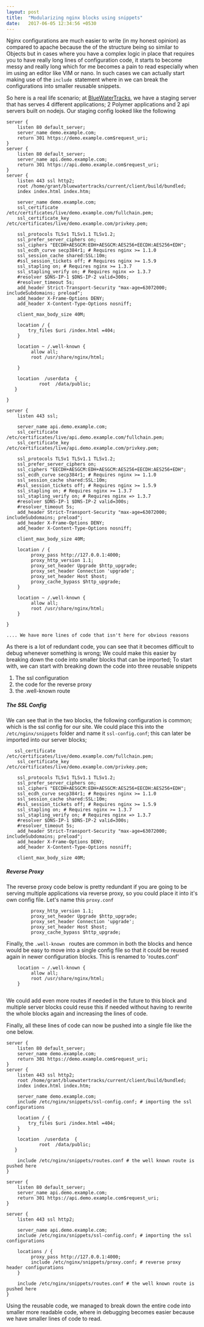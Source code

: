 ```yaml
---
layout: post
title:  "Modularizing nginx blocks using snippets"
date:   2017-06-05 12:34:56 +0530
---
```


Nginx configurations are much easier to write (in my honest opinion) as compared to apache because the of the structure being so similar to Objects but in cases where you have a complex logic in place that requires you to have really long lines of configuration code, it starts to become messy and really long which for me becomes a pain to read especially when im using an editor like VIM or nano. In such cases we can actually start making use of the `include `statement where in we can break the configurations into smaller reusable snippets. 

So here is a real life scenario; at [BlueWaterTracks](http://bluewatertracks.com), we have a staging server that has serves 4 different applications; 2 Polymer applications and 2 api servers built on nodejs. Our staging config looked like the following 

```
server {
	listen 80 default_server;
	server_name demo.example.com;
	return 301 https://demo.example.com$request_uri;
}
server {
	listen 80 default_server;
	server_name api.demo.example.com;
	return 301 https://api.demo.example.com$request_uri;
}
server {
	listen 443 ssl http2;
	root /home/grant/bluewatertracks/current/client/build/bundled;
	index index.html index.htm;

	server_name demo.example.com;
	ssl_certificate /etc/certificates/live/demo.example.com/fullchain.pem;
	ssl_certificate_key /etc/certificates/live/demo.example.com/privkey.pem;
	
	ssl_protocols TLSv1 TLSv1.1 TLSv1.2;
	ssl_prefer_server_ciphers on;
	ssl_ciphers "EECDH+AESGCM:EDH+AESGCM:AES256+EECDH:AES256+EDH";
	ssl_ecdh_curve secp384r1; # Requires nginx >= 1.1.0
	ssl_session_cache shared:SSL:10m;
	#ssl_session_tickets off; # Requires nginx >= 1.5.9
	ssl_stapling on; # Requires nginx >= 1.3.7
	ssl_stapling_verify on; # Requires nginx => 1.3.7
	#resolver $DNS-IP-1 $DNS-IP-2 valid=300s;
	#resolver_timeout 5s;
	add_header Strict-Transport-Security "max-age=63072000; includeSubdomains; preload";
	add_header X-Frame-Options DENY;
	add_header X-Content-Type-Options nosniff;

	client_max_body_size 40M;

	location / {
   		try_files $uri /index.html =404;
	}

	location ~ /.well-known {
		 allow all;
		 root /usr/share/nginx/html;

	}

	location  /userdata  {
            root  /data/public;
   }

}

server {
	listen 443 ssl;

	server_name api.demo.example.com;
	ssl_certificate /etc/certificates/live/api.demo.example.com/fullchain.pem; 
	ssl_certificate_key /etc/certificates/live/api.demo.example.com/privkey.pem;

	ssl_protocols TLSv1 TLSv1.1 TLSv1.2;
	ssl_prefer_server_ciphers on;
	ssl_ciphers "EECDH+AESGCM:EDH+AESGCM:AES256+EECDH:AES256+EDH";
	ssl_ecdh_curve secp384r1; # Requires nginx >= 1.1.0
	ssl_session_cache shared:SSL:10m;
	#ssl_session_tickets off; # Requires nginx >= 1.5.9
	ssl_stapling on; # Requires nginx >= 1.3.7
	ssl_stapling_verify on; # Requires nginx => 1.3.7
	#resolver $DNS-IP-1 $DNS-IP-2 valid=300s;
	#resolver_timeout 5s;
	add_header Strict-Transport-Security "max-age=63072000; includeSubdomains; preload";
	add_header X-Frame-Options DENY;
	add_header X-Content-Type-Options nosniff;

	client_max_body_size 40M;
	
	location / {
		 proxy_pass http://127.0.0.1:4000;
		 proxy_http_version 1.1;
		 proxy_set_header Upgrade $http_upgrade;
		 proxy_set_header Connection 'upgrade';
		 proxy_set_header Host $host;
		 proxy_cache_bypass $http_upgrade;
	}

	location ~ /.well-known {
		 allow all;
		 root /usr/share/nginx/html;
	}

}

.... We have more lines of code that isn't here for obvious reasons

```

As there is a lot of redundant code, you can see that it becomes difficult to debug whenever something is wrong; We could make this easier  by breaking down the code into smaller blocks that can be imported; To start with, we can start with breaking down the code into three reusable snippets
1. The ssl configuration 
2. the code for the reverse proxy
3. the .well-known route

##### The SSL Config
We can see that in the two blocks, the following configuration is common; which is the ssl config for our site. We could place this into the `/etc/nginx/snippets` folder and name it `ssl-config.conf`; this can later be imported into our server blocks;

```
   ssl_certificate /etc/certificates/live/demo.example.com/fullchain.pem;
	ssl_certificate_key /etc/certificates/live/demo.example.com/privkey.pem;
	
	ssl_protocols TLSv1 TLSv1.1 TLSv1.2;
	ssl_prefer_server_ciphers on;
	ssl_ciphers "EECDH+AESGCM:EDH+AESGCM:AES256+EECDH:AES256+EDH";
	ssl_ecdh_curve secp384r1; # Requires nginx >= 1.1.0
	ssl_session_cache shared:SSL:10m;
	#ssl_session_tickets off; # Requires nginx >= 1.5.9
	ssl_stapling on; # Requires nginx >= 1.3.7
	ssl_stapling_verify on; # Requires nginx => 1.3.7
	#resolver $DNS-IP-1 $DNS-IP-2 valid=300s;
	#resolver_timeout 5s;
	add_header Strict-Transport-Security "max-age=63072000; includeSubdomains; preload";
	add_header X-Frame-Options DENY;
	add_header X-Content-Type-Options nosniff;

	client_max_body_size 40M;
```

##### Reverse Proxy 
The reverse proxy code below is pretty redundant if you are going to be serving multiple applications via reverse proxy, so you could place it into it's own config file. Let's name this `proxy.conf`

```
 		 proxy_http_version 1.1;
		 proxy_set_header Upgrade $http_upgrade;
		 proxy_set_header Connection 'upgrade';
		 proxy_set_header Host $host;
		 proxy_cache_bypass $http_upgrade;
```		 
Finally, the `.well-known ` routes are common in both the blocks and hence would be easy to move into a single config file so that it could be reused again in newer configuration blocks. This is renamed to 'routes.conf' 

```
	location ~ /.well-known {
		 allow all;
		 root /usr/share/nginx/html;
	}
	
```
We could add even more routes if needed in the future to this block and multiple server blocks could reuse this if needed without having to rewrite the whole blocks again and increasing the lines of code. 

Finally, all these lines of code can now be pushed into a single file like the one below. 

```
server {
	listen 80 default_server;
	server_name demo.example.com;
	return 301 https://demo.example.com$request_uri;
}
server {
	listen 443 ssl http2;
	root /home/grant/bluewatertracks/current/client/build/bundled;
	index index.html index.htm;

	server_name demo.example.com;
	include /etc/nginx/snippets/ssl-config.conf; # importing the ssl configurations 
	
	location / {
   		try_files $uri /index.html =404;
	}

	location  /userdata  {
            root  /data/public;
   }

	include /etc/nginx/snippets/routes.conf # the well known route is pushed here 
}

server {
	listen 80 default_server;
	server_name api.demo.example.com;
	return 301 https://api.demo.example.com$request_uri;
}

server {
	listen 443 ssl http2;

	server_name api.demo.example.com;
	include /etc/nginx/snippets/ssl-config.conf; # importing the ssl configurations 
	
	locations / {
		 proxy_pass http://127.0.0.1:4000;
		 include /etc/nginx/snippets/proxy.conf; # reverse proxy header configurations
	}
	
	include /etc/nginx/snippets/routes.conf # the well known route is pushed here 
}

```

Using the reusable code, we managed to break down the entire code into smaller more readable code, where in debugging becomes easier because we have smaller lines of code to read. 